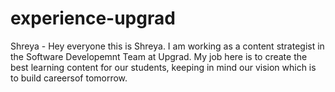 # experience-upgrad
Shreya - Hey everyone this is Shreya. I am working as a content strategist in the Software Developemnt Team at Upgrad. My job here is to create the best learning content for our students, keeping in mind our vision which is to build careersof tomorrow.
